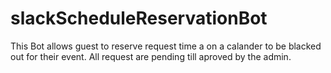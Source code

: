 # slackScheduleReservationBot
This Bot allows guest to reserve request time a on a calander to be blacked out for their event. All request are pending till aproved by the admin. 
